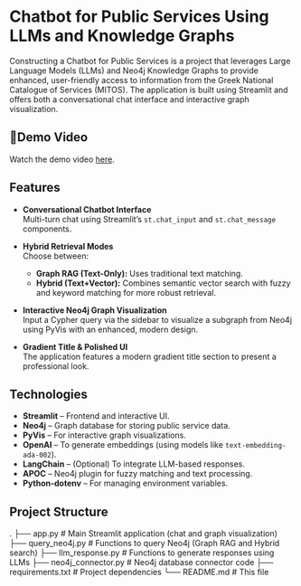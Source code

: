 # Chatbot for Public Services Using LLMs and Knowledge Graphs

Constructing a Chatbot for Public Services is a project that leverages Large Language Models (LLMs) and Neo4j Knowledge Graphs to provide enhanced, user-friendly access to information from the Greek National Catalogue of Services (MITOS). The application is built using Streamlit and offers both a conversational chat interface and interactive graph visualization.

## 🎥Demo Video

Watch the demo video [here](https://1drv.ms/v/c/A9927BE78AA24F21/ET2EPfpCY2pKmFE0TJ0U154B_g8wpTVcjTHeUmcY_Wudrw?e=A6GcpW).


## Features

- **Conversational Chatbot Interface**  
  Multi-turn chat using Streamlit’s `st.chat_input` and `st.chat_message` components.

- **Hybrid Retrieval Modes**  
  Choose between:
  - **Graph RAG (Text-Only):** Uses traditional text matching.
  - **Hybrid (Text+Vector):** Combines semantic vector search with fuzzy and keyword matching for more robust retrieval.

- **Interactive Neo4j Graph Visualization**  
  Input a Cypher query via the sidebar to visualize a subgraph from Neo4j using PyVis with an enhanced, modern design.

- **Gradient Title & Polished UI**  
  The application features a modern gradient title section to present a professional look.

## Technologies

- **Streamlit** – Frontend and interactive UI.
- **Neo4j** – Graph database for storing public service data.
- **PyVis** – For interactive graph visualizations.
- **OpenAI** – To generate embeddings (using models like `text-embedding-ada-002`).
- **LangChain** – (Optional) To integrate LLM-based responses.
- **APOC** – Neo4j plugin for fuzzy matching and text processing.
- **Python-dotenv** – For managing environment variables.

## Project Structure

. ├── app.py # Main Streamlit application (chat and graph visualization) ├── query_neo4j.py # Functions to query Neo4j (Graph RAG and Hybrid search) ├── llm_response.py # Functions to generate responses using LLMs ├── neo4j_connector.py # Neo4j database connector code ├── requirements.txt # Project dependencies └── README.md # This file
